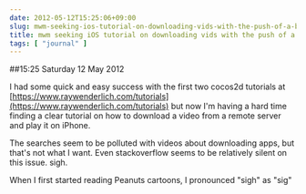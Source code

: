 ```yaml
---
date: 2012-05-12T15:25:06+09:00
slug: mwm-seeking-ios-tutorial-on-downloading-vids-with-the-push-of-a-button
title: mwm seeking iOS tutorial on downloading vids with the push of a button
tags: [ "journal" ]
---
```


##15:25 Saturday 12 May 2012

I had some quick and easy success with the first two cocos2d tutorials at [https://www.raywenderlich.com/tutorials](https://www.raywenderlich.com/tutorials) but now I'm having a hard time finding a clear tutorial on how to download a video from a remote server and play it on iPhone.

 

The searches seem to be polluted with videos about downloading apps, but that's not what I want.  Even stackoverflow seems to be relatively silent on this issue.  sigh.

 

When I first started reading Peanuts cartoons, I pronounced "sigh" as "sig"
